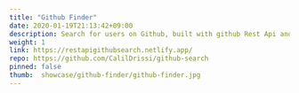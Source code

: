 ```yaml
---
title: "Github Finder"
date: 2020-01-19T21:13:42+09:00
description: Search for users on Github, built with github Rest Api and React using hooks and the context api.
weight: 1
link: https://restapigithubsearch.netlify.app/
repo: https://github.com/CalilDrissi/github-search
pinned: false
thumb:  showcase/github-finder/github-finder.jpg
---
```

